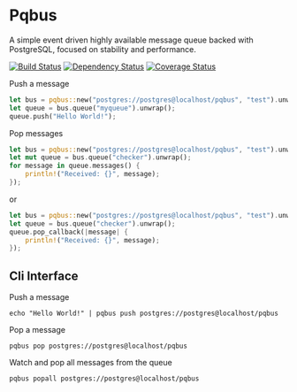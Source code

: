 # Pqbus
A simple event driven highly available message queue backed with PostgreSQL, focused on stability and performance.

[![Build Status](https://travis-ci.org/shanegibbs/pqbus.svg?branch=master)](https://travis-ci.org/shanegibbs/pqbus)
[![Dependency Status](https://dependencyci.com/github/shanegibbs/pqbus/badge)](https://dependencyci.com/github/shanegibbs/pqbus)
[![Coverage Status](https://coveralls.io/repos/github/shanegibbs/pqbus/badge.svg?branch=master)](https://coveralls.io/github/shanegibbs/pqbus?branch=coveralls)

Push a message

```rust
let bus = pqbus::new("postgres://postgres@localhost/pqbus", "test").unwrap();
let queue = bus.queue("myqueue").unwrap();
queue.push("Hello World!");
```

Pop messages

```rust
let bus = pqbus::new("postgres://postgres@localhost/pqbus", "test").unwrap();
let mut queue = bus.queue("checker").unwrap();
for message in queue.messages() {
    println!("Received: {}", message);
});
```

or

```rust
let bus = pqbus::new("postgres://postgres@localhost/pqbus", "test").unwrap();
let queue = bus.queue("checker").unwrap();
queue.pop_callback(|message| {
    println!("Received: {}", message);
});
```

## Cli Interface

Push a message

```
echo "Hello World!" | pqbus push postgres://postgres@localhost/pqbus
```

Pop a message

```
pqbus pop postgres://postgres@localhost/pqbus
```

Watch and pop all messages from the queue

```
pqbus popall postgres://postgres@localhost/pqbus
```
